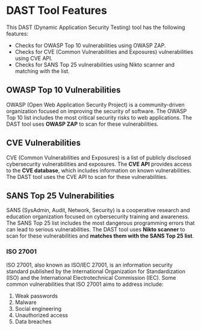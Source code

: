 # DAST Tool Features

This DAST (Dynamic Application Security Testing) tool has the following features:

- Checks for OWASP Top 10 vulnerabilities using OWASP ZAP.
- Checks for CVE (Common Vulnerabilities and Exposures) vulnerabilities using CVE API.
- Checks for SANS Top 25 vulnerabilities using Nikto scanner and matching with the list.

## OWASP Top 10 Vulnerabilities

OWASP (Open Web Application Security Project) is a community-driven organization focused on improving the security of software. The OWASP Top 10 list includes the most critical security risks to web applications. The DAST tool uses **OWASP ZAP** to scan for these vulnerabilities.

## CVE Vulnerabilities

CVE (Common Vulnerabilities and Exposures) is a list of publicly disclosed cybersecurity vulnerabilities and exposures. The **CVE API** provides access to the **CVE database**, which includes information on known vulnerabilities. The DAST tool uses the CVE API to scan for these vulnerabilities.

## SANS Top 25 Vulnerabilities

SANS (SysAdmin, Audit, Network, Security) is a cooperative research and education organization focused on cybersecurity training and awareness. The SANS Top 25 list includes the most dangerous programming errors that can lead to serious vulnerabilities. The DAST tool uses **Nikto scanner** to scan for these vulnerabilities and **matches them with the SANS Top 25 list**.

### ISO 27001

ISO 27001, also known as ISO/IEC 27001, is an information security standard published by the International Organization for Standardization (ISO) and the International Electrotechnical Commission (IEC).
Some common vulnerabilities that ISO 27001 aims to address include:
1. Weak passwords
2. Malware
3. Social engineering
4. Unauthorized access
5. Data breaches